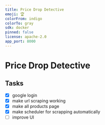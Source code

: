 ```yaml
---
title: Price Drop Detective
emoji: 🏆
colorFrom: indigo
colorTo: gray
sdk: docker
pinned: false
license: apache-2.0
app_port: 8000
---
```


# Price Drop Detective

## Tasks

- [X] google login
- [X] make url scraping working
- [X] make all products page
- [X] make scheduler for scrapping automatically
- [ ] improve UI
